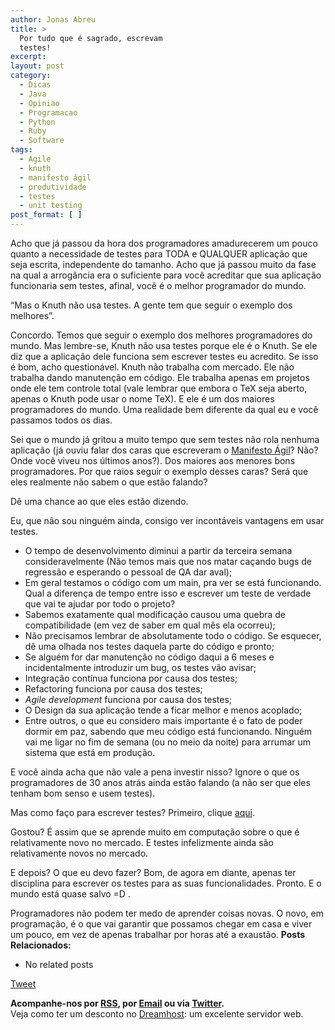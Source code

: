 ```yaml
---
author: Jonas Abreu
title: >
  Por tudo que é sagrado, escrevam
  testes!
excerpt:
layout: post
category:
  - Dicas
  - Java
  - Opiniao
  - Programacao
  - Python
  - Ruby
  - Software
tags:
  - Agile
  - knuth
  - manifesto ágil
  - produtividade
  - testes
  - unit testing
post_format: [ ]
---
```

Acho que já passou da hora dos programadores amadurecerem um pouco quanto a necessidade de testes para TODA e QUALQUER aplicação que seja escrita, independente do tamanho. Acho que já passou muito da fase na qual a arrogância era o suficiente para você acreditar que sua aplicação funcionaria sem testes, afinal, você é o melhor programador do mundo.

“Mas o Knuth não usa testes. A gente tem que seguir o exemplo dos melhores”.

Concordo. Temos que seguir o exemplo dos melhores programadores do mundo. Mas lembre-se, Knuth não usa testes porque ele é o Knuth. Se ele diz que a aplicação dele funciona sem escrever testes eu acredito. Se isso é bom, acho questionável. Knuth não trabalha com mercado. Ele não trabalha dando manutenção em código. Ele trabalha apenas em projetos onde ele tem controle total (vale lembrar que embora o TeX seja aberto, apenas o Knuth pode usar o nome TeX). E ele é um dos maiores programadores do mundo. Uma realidade bem diferente da qual eu e você passamos todos os dias.

Sei que o mundo já gritou a muito tempo que sem testes não rola nenhuma aplicação (já ouviu falar dos caras que escreveram o [Manifesto Ágil][1]? Não? Onde você viveu nos últimos anos?). Dos maiores aos menores bons programadores. Por que raios seguir o exemplo desses caras? Será que eles realmente não sabem o que estão falando?

Dê uma chance ao que eles estão dizendo.

Eu, que não sou ninguém ainda, consigo ver incontáveis vantagens em usar testes.

*   O tempo de desenvolvimento diminui a partir da terceira semana consideravelmente (Não temos mais que nos matar caçando bugs de regressão e esperando o pessoal de QA dar aval);
*   Em geral testamos o código com um main, pra ver se está funcionando. Qual a diferença de tempo entre isso e escrever um teste de verdade que vai te ajudar por todo o projeto?
*   Sabemos exatamente qual modificação causou uma quebra de compatibilidade (em vez de saber em qual mês ela ocorreu);
*   Não precisamos lembrar de absolutamente todo o código. Se esquecer, dê uma olhada nos testes daquela parte do código e pronto;
*   Se alguém for dar manutenção no código daqui a 6 meses e incidentalmente introduzir um bug, os testes vão avisar;
*   Integração contínua funciona por causa dos testes;
*   Refactoring funciona por causa dos testes;
*   *Agile development* funciona por causa dos testes;
*   O Design da sua aplicação tende a ficar melhor e menos acoplado;
*   Entre outros, o que eu considero mais importante é o fato de poder dormir em paz, sabendo que meu código está funcionando. Ninguém vai me ligar no fim de semana (ou no meio da noite) para arrumar um sistema que está em produção.

E você ainda acha que não vale a pena investir nisso? Ignore o que os programadores de 30 anos atrás ainda estão falando (a não ser que eles tenham bom senso e usem testes).

Mas como faço para escrever testes? Primeiro, clique [aqui][2].

Gostou? É assim que se aprende muito em computação sobre o que é relativamente novo no mercado. E testes infelizmente ainda são relativamente novos no mercado.

E depois? O que eu devo fazer? Bom, de agora em diante, apenas ter disciplina para escrever os testes para as suas funcionalidades. Pronto. E o mundo está quase salvo =D .

Programadores não podem ter medo de aprender coisas novas. O novo, em programação, é o que vai garantir que possamos chegar em casa e viver um pouco, em vez de apenas trabalhar por horas até a exaustão. 
**Posts Relacionados:** 
*   No related posts



[Tweet][3] 





**Acompanhe-nos por [ RSS][4], por [Email][5] ou via [Twitter][6].**  
Veja como ter um desconto no [Dreamhost][7]: um excelente servidor web.

 [1]: http://agilemanifesto.org/
 [2]: http://lmgtfy.com/?q=Unit+testing+frameworks&l=1
 [3]: https://twitter.com/share
 [4]: http://feeds.feedburner.com/VidaGeek
 [5]: http://feedburner.google.com/fb/a/mailverify?uri=VidaGeek&loc=pt_BR
 [6]: http://twitter.com/blogvidageek
 [7]: http://vidageek.net/dreamhost/
